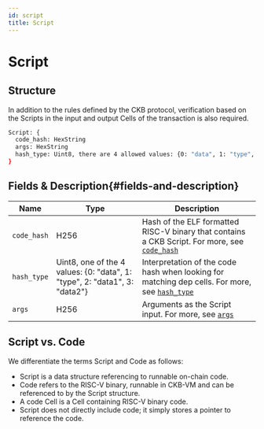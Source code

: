 ```yaml
---
id: script
title: Script
---
```


# Script

## Structure

In addition to the rules defined by the CKB protocol, verification based on the Scripts in the input and output Cells of the transaction is also required.

```bash
Script: {
  code_hash: HexString
  args: HexString
  hash_type: Uint8, there are 4 allowed values: {0: "data", 1: "type", 2: "data1", 3: "data2"}
}
```

## Fields & Description{#fields-and-description}

| Name      | Type                                                                       | Description                                                                                         |
| --------- | -------------------------------------------------------------------------- | --------------------------------------------------------------------------------------------------- |
| `code_hash` | H256                                                                       | Hash of the ELF formatted RISC-V binary that contains a CKB Script. For more, see [`code_hash`](/docs/tech-explanation/code-hash)  |
| `hash_type` | Uint8, one of the 4 values: \{0: "data", 1: "type", 2: "data1", 3: "data2"\} | Interpretation of the code hash when looking for matching dep cells. For more, see [`hash_type`](/docs/tech-explanation/hash-type) |
| `args`      | H256                                                                       | Arguments as the Script input. For more, see [`args`](/docs/tech-explanation/args)                                     |


## Script vs. Code

We differentiate the terms Script and Code as follows:

- Script is a data structure referencing to runnable on-chain code.
- Code refers to the RISC-V binary, runnable in CKB-VM and can be referenced to by the Script structure.
- A code Cell is a Cell containing RISC-V binary code.
- Script does not directly include code; it simply stores a pointer to reference the code.

